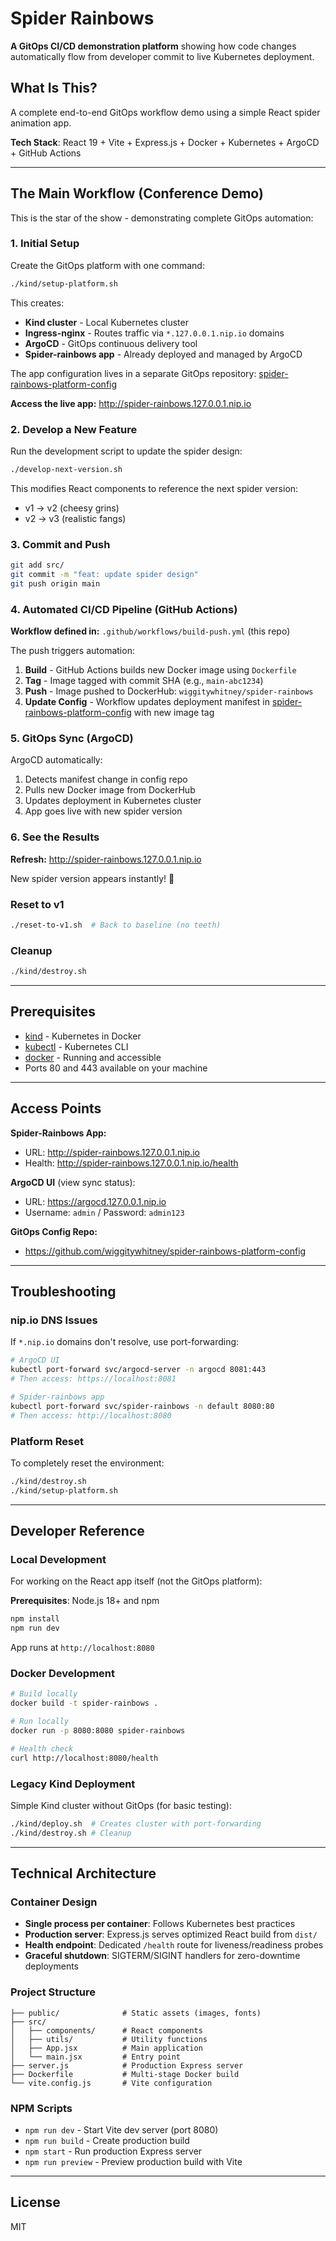 # Spider Rainbows

**A GitOps CI/CD demonstration platform** showing how code changes automatically flow from developer commit to live Kubernetes deployment.

## What Is This?

A complete end-to-end GitOps workflow demo using a simple React spider animation app. 

**Tech Stack**: React 19 + Vite + Express.js + Docker + Kubernetes + ArgoCD + GitHub Actions

---

## The Main Workflow (Conference Demo)

This is the star of the show - demonstrating complete GitOps automation:

### 1. Initial Setup

Create the GitOps platform with one command:

```bash
./kind/setup-platform.sh
```

This creates:
- **Kind cluster** - Local Kubernetes cluster
- **Ingress-nginx** - Routes traffic via `*.127.0.0.1.nip.io` domains
- **ArgoCD** - GitOps continuous delivery tool
- **Spider-rainbows app** - Already deployed and managed by ArgoCD

The app configuration lives in a separate GitOps repository: [spider-rainbows-platform-config](https://github.com/wiggitywhitney/spider-rainbows-platform-config)

**Access the live app:** http://spider-rainbows.127.0.0.1.nip.io

### 2. Develop a New Feature

Run the development script to update the spider design:

```bash
./develop-next-version.sh
```

This modifies React components to reference the next spider version:
- v1 → v2 (cheesy grins)
- v2 → v3 (realistic fangs)

### 3. Commit and Push

```bash
git add src/
git commit -m "feat: update spider design"
git push origin main
```

### 4. Automated CI/CD Pipeline (GitHub Actions)

**Workflow defined in:** `.github/workflows/build-push.yml` (this repo)

The push triggers automation:
1. **Build** - GitHub Actions builds new Docker image using `Dockerfile`
2. **Tag** - Image tagged with commit SHA (e.g., `main-abc1234`)
3. **Push** - Image pushed to DockerHub: `wiggitywhitney/spider-rainbows`
4. **Update Config** - Workflow updates deployment manifest in [spider-rainbows-platform-config](https://github.com/wiggitywhitney/spider-rainbows-platform-config) with new image tag

### 5. GitOps Sync (ArgoCD)

ArgoCD automatically:
1. Detects manifest change in config repo
2. Pulls new Docker image from DockerHub
3. Updates deployment in Kubernetes cluster
4. App goes live with new spider version

### 6. See the Results

**Refresh:** http://spider-rainbows.127.0.0.1.nip.io

New spider version appears instantly! 🎉

### Reset to v1

```bash
./reset-to-v1.sh  # Back to baseline (no teeth)
```

### Cleanup

```bash
./kind/destroy.sh
```

---

## Prerequisites

- [kind](https://kind.sigs.k8s.io/docs/user/quick-start/#installation) - Kubernetes in Docker
- [kubectl](https://kubernetes.io/docs/tasks/tools/#kubectl) - Kubernetes CLI
- [docker](https://docs.docker.com/get-docker/) - Running and accessible
- Ports 80 and 443 available on your machine

---

## Access Points

**Spider-Rainbows App:**
- URL: http://spider-rainbows.127.0.0.1.nip.io
- Health: http://spider-rainbows.127.0.0.1.nip.io/health

**ArgoCD UI** (view sync status):
- URL: https://argocd.127.0.0.1.nip.io
- Username: `admin` / Password: `admin123`

**GitOps Config Repo:**
- https://github.com/wiggitywhitney/spider-rainbows-platform-config

---

## Troubleshooting

### nip.io DNS Issues

If `*.nip.io` domains don't resolve, use port-forwarding:

```bash
# ArgoCD UI
kubectl port-forward svc/argocd-server -n argocd 8081:443
# Then access: https://localhost:8081

# Spider-rainbows app
kubectl port-forward svc/spider-rainbows -n default 8080:80
# Then access: http://localhost:8080
```

### Platform Reset

To completely reset the environment:

```bash
./kind/destroy.sh
./kind/setup-platform.sh
```

---

## Developer Reference

### Local Development

For working on the React app itself (not the GitOps platform):

**Prerequisites**: Node.js 18+ and npm

```bash
npm install
npm run dev
```

App runs at `http://localhost:8080`

### Docker Development

```bash
# Build locally
docker build -t spider-rainbows .

# Run locally
docker run -p 8080:8080 spider-rainbows

# Health check
curl http://localhost:8080/health
```

### Legacy Kind Deployment

Simple Kind cluster without GitOps (for basic testing):

```bash
./kind/deploy.sh  # Creates cluster with port-forwarding
./kind/destroy.sh # Cleanup
```

---

## Technical Architecture

### Container Design

- **Single process per container**: Follows Kubernetes best practices
- **Production server**: Express.js serves optimized React build from `dist/`
- **Health endpoint**: Dedicated `/health` route for liveness/readiness probes
- **Graceful shutdown**: SIGTERM/SIGINT handlers for zero-downtime deployments

### Project Structure

```
├── public/              # Static assets (images, fonts)
├── src/
│   ├── components/      # React components
│   ├── utils/           # Utility functions
│   ├── App.jsx          # Main application
│   └── main.jsx         # Entry point
├── server.js            # Production Express server
├── Dockerfile           # Multi-stage Docker build
└── vite.config.js       # Vite configuration
```

### NPM Scripts

- `npm run dev` - Start Vite dev server (port 8080)
- `npm run build` - Create production build
- `npm start` - Run production Express server
- `npm run preview` - Preview production build with Vite

---

## License

MIT
